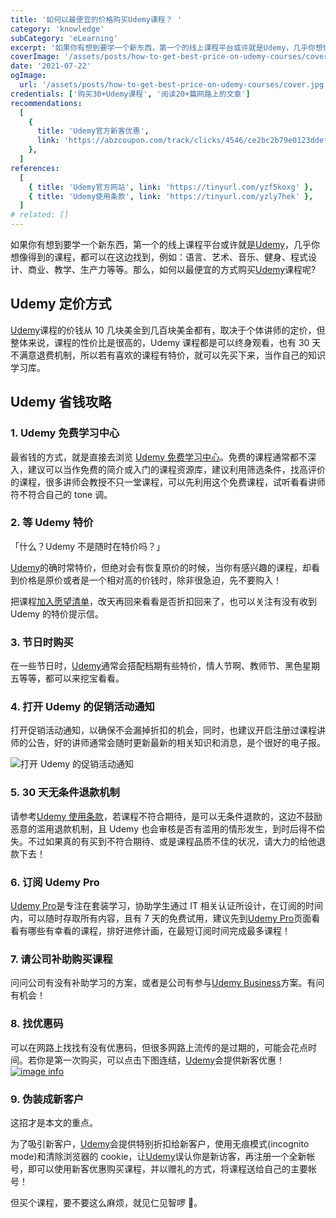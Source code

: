 ```yaml
---
title: '如何以最便宜的价格购买Udemy课程？ '
category: 'knowledge'
subCategory: 'eLearning'
excerpt: '如果你有想到要学一个新东西，第一个的线上课程平台或许就是Udemy，几乎你想像得到的课程，都可以在这边找到，例如：语言、艺术、音乐、健身、程式设计、商业、教学、生产力等等。那么，如何以最便宜的方式购买Udemy课程呢?'
coverImage: '/assets/posts/how-to-get-best-price-on-udemy-courses/cover.jpg'
date: '2021-07-22'
ogImage:
  url: '/assets/posts/how-to-get-best-price-on-udemy-courses/cover.jpg'
credentials: ['购买30+Udemy课程', '阅读20+篇网路上的文章']
recommendations:
  [
    {
      title: 'Udemy官方新客优惠',
      link: 'https://abzcoupon.com/track/clicks/4546/ce2bc2b79e0123ddefcda67f8835ce13286c4ec17cebf0ab416db6006302?subid_1=&subid_2=&subid_3=&subid_4=&subid_5=&t=https%3A%2F%2Fwww.udemy.com%2F',
    },
  ]
references:
  [
    { title: 'Udemy官方网站', link: 'https://tinyurl.com/yzf5koxg' },
    { title: 'Udemy使用条款', link: 'https://tinyurl.com/yzly7hek' },
  ]
# related: []
---
```


如果你有想到要学一个新东西，第一个的线上课程平台或许就是[Udemy](https://tinyurl.com/yhdgtddt)，几乎你想像得到的课程，都可以在这边找到，例如：语言、艺术、音乐、健身、程式设计、商业、教学、生产力等等。那么，如何以最便宜的方式购买[Udemy](https://tinyurl.com/yhdgtddt)课程呢?

## Udemy 定价方式

[Udemy](https://tinyurl.com/yhdgtddt)课程的价钱从 10 几块美金到几百块美金都有，取决于个体讲师的定价，但整体来说，课程的性价比是很高的，Udemy 课程都是可以终身观看，也有 30 天不满意退费机制，所以若有喜欢的课程有特价，就可以先买下来，当作自己的知识学习库。

## Udemy 省钱攻略

### 1. Udemy 免费学习中心

最省钱的方式，就是直接去浏览 [Udemy 免费学习中心](https://tinyurl.com/yfbaghja)。免费的课程通常都不深入，建议可以当作免费的简介或入门的课程资源库，建议利用筛选条件，找高评价的课程，很多讲师会教授不只一堂课程，可以先利用这个免费课程，试听看看讲师符不符合自己的 tone 调。

### 2. 等 Udemy 特价

「什么？Udemy 不是随时在特价吗？」

[Udemy](https://tinyurl.com/yhdgtddt)的确时常特价，但绝对会有恢复原价的时候，当你有感兴趣的课程，却看到价格是原价或者是一个相对高的价钱时，除非很急迫，先不要购入！

把课程[加入愿望清单](https://tinyurl.com/yf8sak6b)，改天再回来看看是否折扣回来了，也可以关注有没有收到 Udemy 的特价提示信。

### 3. 节日时购买

在一些节日时，[Udemy](https://tinyurl.com/yhdgtddt)通常会搭配档期有些特价，情人节啊、教师节、黑色星期五等等，都可以来挖宝看看。

### 4. 打开 Udemy 的促销活动通知

打开促销活动通知，以确保不会漏掉折扣的机会，同时，也建议开启注册过课程讲师的公告，好的讲师通常会随时更新最新的相关知识和消息，是个很好的电子报。

![打开 Udemy 的促销活动通知](https://i.imgur.com/NaVDSkb.png)

### 5. 30 天无条件退款机制

请参考[Udemy 使用条款](https://tinyurl.com/yzly7hek)，若课程不符合期待，是可以无条件退款的，这边不鼓励恶意的滥用退款机制，且 Udemy 也会审核是否有滥用的情形发生，到时后得不偿失。不过如果真的有买到不符合期待、或是课程品质不佳的状况，请大力的给他退款下去！

### 6. 订阅 Udemy Pro

[Udemy Pro](https://tinyurl.com/yhgfsrwr)是专注在套装学习，协助学生通过 IT 相关认证所设计，在订阅的时间内，可以随时存取所有内容，且有 7 天的免费试用，建议先到[Udemy Pro](https://tinyurl.com/yhgfsrwr)页面看看有哪些有幸看的课程，排好进修计画，在最短订阅时间完成最多课程！

### 7. 请公司补助购买课程

问问公司有没有补助学习的方案，或者是公司有参与[Udemy Business](https://tinyurl.com/ygzsqe9j)方案。有问有机会！

### 8. 找优惠码

可以在网路上找找有没有优惠码，但很多网路上流传的是过期的，可能会花点时间。若你是第一次购买，可以点击下图连结，[Udemy](https://tinyurl.com/yhdgtddt)会提供新客优惠！
[![image info](https://affsrc.com/track/imp/img/97032/ce2bc2b79e0123ddefcda67f8835ce13286c4ec17cebf0ab416db6006302?subid_1=&subid_2=&subid_3=&subid_4=&subid_5=)](https://abzcoupon.com/track/clicks/4546/ce2bc2b79e0123ddefcda67f8835ce13286c4ec17cebf0ab416db6006302?subid_1=&subid_2=&subid_3=&subid_4=&subid_5=&t=https%3A%2F%2Fwww.udemy.com%2F)

### 9. 伪装成新客户

这招才是本文的重点。

为了吸引新客户，[Udemy](https://tinyurl.com/yhdgtddt)会提供特别折扣给新客户，使用无痕模式(incognito mode)和清除浏览器的 cookie，让[Udemy](https://tinyurl.com/yhdgtddt)误认你是新访客，再注册一个全新帐号，即可以使用新客优惠购买课程，并以赠礼的方式，将课程送给自己的主要帐号！

但买个课程，要不要这么麻烦，就见仁见智啰 。
